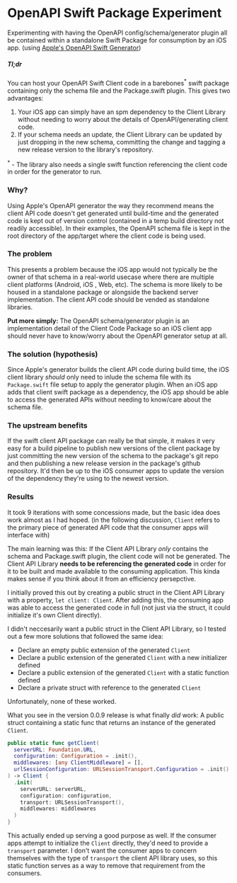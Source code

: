 # OpenAPI Swift Package Experiment 
Experimenting with having the OpenAPI config/schema/generator plugin all be contained within a standalone Swift Package for consumption by an iOS app. (using [Apple's OpenAPI Swift Generator](https://github.com/apple/swift-openapi-generator))

##### Tl;dr
You can host your OpenAPI Swift Client code in a barebones<sup>*</sup> swift package containing only the schema file and the Package.swift plugin. This gives two advantages:
1. Your iOS app can simply have an spm dependency to the Client Library without needing to worry about the details of OpenAPI/generating client code.
2. If your schema needs an update, the Client Library can be updated by just dropping in the new schema, committing the change and tagging a new release version to the library's repository.

<sup>*</sup> - The library also needs a single swift function referencing the client code in order for the generator to run.

### Why?
Using Apple's OpenAPI generator the way they recommend means the client API code doesn't get generated until build-time and the generated code is kept out of version control (contained in a temp build directory not readily accessible).  In their examples, the OpenAPI schema file is kept in the root directory of the app/target where the client code is being used.

### The problem
This presents a problem because the iOS app would not typically be the owner of that schema in a real-world usecase where there are multiple client platforms (Android, iOS , Web, etc). The schema is more likely to be housed in a standalone package or alongside the backend server implementation. The client API code should be vended as standalone libraries. 

**Put more simply:** The OpenAPI schema/generator plugin is an implementation detail of the Client Code Package so an iOS client app should never have to know/worry about the OpenAPI generator setup at all.

### The solution (hypothesis)
Since Apple's generator builds the client API code during build time, the iOS client library _should_ only need to inlude the schema file with its `Package.swift` file setup to apply the generator plugin. When an iOS app adds that client swift package as a dependency, the iOS app should be able to access the generated APIs without needing to know/care about the schema file.

### The upstream benefits
If the swift client API package can really be that simple, it makes it very easy for a build pipeline to publish new versions of the client package by just committing the new version of the schema to the package's git repo and then publishing a new release version in the package's github repository. It'd then be up to the iOS consumer apps to update the version of the dependency they're using to the newest version.


### Results
It took 9 iterations with some concessions made, but the basic idea does work almost as I had hoped. (in the following discussion, `Client` refers to the primary piece of generated API code that the consumer apps will interface with)

The main learning was this: If the Client API Library _only_ contains the schema and Package.swift plugin, the client code will not be generated. The Client API Library **needs to be referencing the generated code** in order for it to be built and made available to the consuming application.  This kinda makes sense if you think about it from an efficiency persepctive.

I initially proved this out by creating a public struct in the Client API Library with a property, `let client: Client`. After adding this, the consuming app was able to access the generated code in full (not just via the struct, it could initialize it's own Client directly).

I didn't neccesarily want a public struct in the Client API Library, so I tested out a few more solutions that followed the same idea:
- Declare an empty public extension of the generated `Client`
- Declare a public extension of the generated `Client` with a new initializer defined
- Declare a public extension of the generated `Client` with a static function defined
- Declare a private struct with reference to the generated `Client`

Unfortunately, none of these worked.

What you see in the version 0.0.9 release is what finally _did_ work: A public struct containing a static func that returns an instance of the generated `Client`.
```swift
public static func getClient(
  serverURL: Foundation.URL,
  configuration: Configuration = .init(),
  middlewares: [any ClientMiddleware] = [],
  urlSessionConfiguration: URLSessionTransport.Configuration = .init()
) -> Client {
  .init(
    serverURL: serverURL,
    configuration: configuration,
    transport: URLSessionTransport(),
    middlewares: middlewares
  )
}
```

This actually ended up serving a good purpose as well. If the consumer apps attempt to initialize the `Client` directly, they'd need to provide a `transport` parameter. I don't want the consumer apps to concern themselves with the type of `transport` the client API library uses, so this static function serves as a way to remove that requirement from the consumers.
